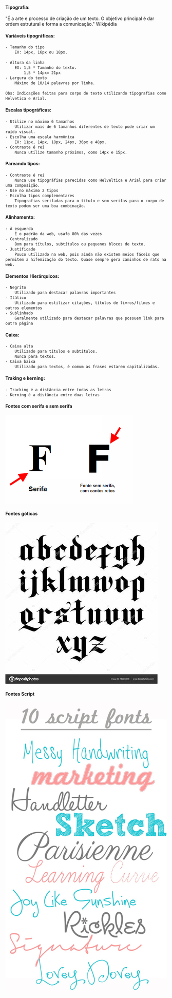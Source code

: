 #### Tipografia: 

"É a arte e processo de criação de um 
texto. O objetivo principal é dar ordem 
estrutural e forma a comunicação." Wikipédia


#### Variáveis tipográficas:
    - Tamanho do tipo
        EX: 14px, 16px ou 18px.
    
    - Altura da linha
        EX: 1,5 * Tamanho do texto.
            1,5 * 14px= 21px
    - Largura do texto
        Máximo de 10/14 palavras por linha.

    Obs: Indicações feitas para corpo de texto utilizando tipografias como Helvetica e Arial.

#### Escalas tipográficas: 
    - Utilize no máximo 6 tamanhos
        Utilizar mais de 6 tamanhos diferentes de texto pode criar um ruído visual.
    - Escolha uma escala harmônica
        EX: 11px, 14px, 18px, 24px, 36px e 48px.
    - Contraste é rei
        Nunca utilize tamanho próximos, como 14px e 15px.

#### Pareando tipos: 
    - Contraste é rei
        Nunca use tipográfias parecidas como Helveltica e Arial para criar uma composição.
    - Use no máximo 2 tipos
    - Escolha tipos complementares
        Tipografias serifadas para o título e sem serifas para o corpo de texto podem ser uma boa combinação.

#### Alinhamento: 
    - À esquerda
        É o padrão da web, usafo 80% das vezes
    - Centralizado
        Bom para títulos, subtítulos ou pequenos blocos de texto.
    - Justificado
        Pouco utilizado na web, pois ainda não existem meios fáceis que permitem a hifemização do texto. Quase sempre gera caminhos de rato na web.

#### Elementos Hierárquicos:
    - Negrito
        Utilizado para destacar palavras importantes
    - Itálico
        Utilizado para estilizar citações, títulos de livros/filmes e outros elementos
    - Sublinhado
        Geralmente utilizado para destacar palavras que possuem link para outra página

#### Caixa: 
    - Caixa alta
        Utilizado para títulos e subtítulos.
        Nunca para textos.
    - Caixa baixa
        Utilizado para textos, é comum as frases estarem capitalizadas.


#### Traking e kerning:
    - Tracking é a distância entre todas as letras
    - Kerning é a distância entre duas letras


#### Fontes com serifa e sem serifa

![com serifa e sem serifa](./serifa.png)


#### Fontes góticas

![Fontes góticas](./gotica.jpg)


#### Fontes Script

![Fontes Script](./script.jpg)

